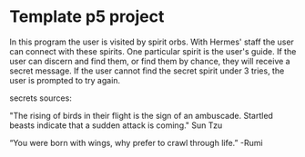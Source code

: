 # Template p5 project

In this program the user is visited by spirit orbs. With Hermes' staff the user can connect with these spirits. One particular spirit is the user's guide. If the user can discern and find them, or find them by chance, they will receive a secret message. If the user cannot find the secret spirit under 3 tries, the user is prompted to try again.


secrets sources:

"The rising of birds in their flight is the sign of an ambuscade. Startled beasts indicate that a sudden attack is coming."
    Sun Tzu

“You were born with wings, why prefer to crawl through life.” -Rumi
